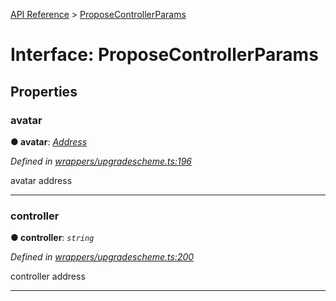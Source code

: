 [API Reference](../README.md) > [ProposeControllerParams](../interfaces/ProposeControllerParams.md)



# Interface: ProposeControllerParams


## Properties
<a id="avatar"></a>

###  avatar

**●  avatar**:  *[Address](../#Address)* 

*Defined in [wrappers/upgradescheme.ts:196](https://github.com/daostack/arc.js/blob/42de6847/lib/wrappers/upgradescheme.ts#L196)*



avatar address




___

<a id="controller"></a>

###  controller

**●  controller**:  *`string`* 

*Defined in [wrappers/upgradescheme.ts:200](https://github.com/daostack/arc.js/blob/42de6847/lib/wrappers/upgradescheme.ts#L200)*



controller address




___



